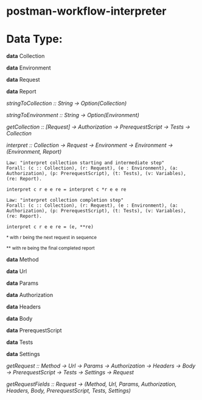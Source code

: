 # postman-workflow-interpreter

# Data Type:

**data** Collection

**data** Environment

**data** Request

**data** Report

_stringToCollection :: String -> Option(Collection)_

_stringToEnvironment :: String -> Option(Environment)_

_getCollection :: [Request] -> Authorization -> PrerequestScript -> Tests -> Collection_

_interpret :: Collection -> Request -> Environment -> Environment -> (Environment, Report)_


```
Law: "interpret collection starting and intermediate step"
Forall: (c :: Collection), (r: Request), (e : Environment), (a: Authorization), (p: PrerequestScript), (t: Tests), (v: Variables), (re: Report).

interpret c r e e re = interpret c *r e e re
```

```
Law: "interpret collection completion step"
Forall: (c :: Collection), (r: Request), (e : Environment), (a: Authorization), (p: PrerequestScript), (t: Tests), (v: Variables), (re: Report).

interpret c r e e re = (e, **re)
```
<sub>* with r being the next request in sequence</sub>

<sub>** with re being the final completed report</sub>

**data** Method

**data** Url

**data** Params

**data** Authorization

**data** Headers

**data** Body

**data** PrerequestScript

**data** Tests

**data** Settings

_getRequest :: Method -> Url -> Params -> Authorization -> Headers -> Body -> PrerequestScript -> Tests -> Settings -> Request_

_getRequestFields :: Request -> (Method, Url, Params, Authorization, Headers, Body, PrerequestScript, Tests, Settings)_
